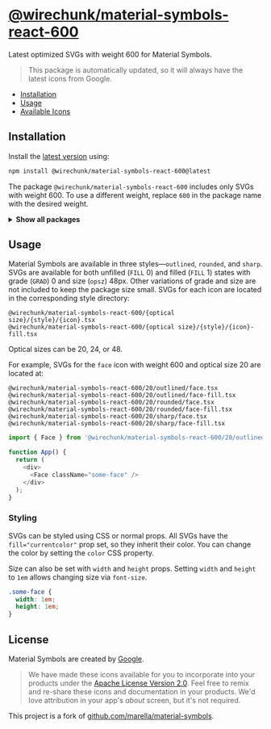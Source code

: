 # [@wirechunk/material-symbols-react-600](https://github.com/wirechunk/material-symbols-react/tree/main/svg/600)

Latest optimized SVGs with weight 600 for Material Symbols.

> This package is automatically updated, so it will always have the latest icons from Google.

- [Installation](#installation)
- [Usage](#usage)
- [Available Icons](#available-icons)

## Installation

Install the [latest version][releases] using:

```sh
npm install @wirechunk/material-symbols-react-600@latest
```

The package `@wirechunk/material-symbols-react-600` includes only SVGs with weight 600. To use a different weight, replace `600` in the package name with the desired weight.

<details>
<summary><strong>Show all packages</strong></summary><br>

| Package                                                                                | Weight |
| :------------------------------------------------------------------------------------- | :----- |
| [`@wirechunk/material-symbols-react-200`](https://www.npmjs.com/package/@wirechunk/material-symbols-react-200) | 200    |
| [`@wirechunk/material-symbols-react-300`](https://www.npmjs.com/package/@wirechunk/material-symbols-react-300) | 300    |
| [`@wirechunk/material-symbols-react-400`](https://www.npmjs.com/package/@wirechunk/material-symbols-react-400) | 400    |
| [`@wirechunk/material-symbols-react-500`](https://www.npmjs.com/package/@wirechunk/material-symbols-react-500) | 500    |
| [`@wirechunk/material-symbols-react-600`](https://www.npmjs.com/package/@wirechunk/material-symbols-react-600) | 600    |

</details>

## Usage

Material Symbols are available in three styles&mdash;`outlined`, `rounded`, and `sharp`. SVGs are available for both unfilled (`FILL` 0) and filled (`FILL` 1) states with grade (`GRAD`) 0 and size (`opsz`) 48px. Other variations of grade and size are not included to keep the package size small. SVGs for each icon are located in the corresponding style directory:

```
@wirechunk/material-symbols-react-600/{optical size}/{style}/{icon}.tsx
@wirechunk/material-symbols-react-600/{optical size}/{style}/{icon}-fill.tsx
```

Optical sizes can be 20, 24, or 48.

For example, SVGs for the `face` icon with weight 600 and optical size 20 are located at:

```
@wirechunk/material-symbols-react-600/20/outlined/face.tsx
@wirechunk/material-symbols-react-600/20/outlined/face-fill.tsx
@wirechunk/material-symbols-react-600/20/rounded/face.tsx
@wirechunk/material-symbols-react-600/20/rounded/face-fill.tsx
@wirechunk/material-symbols-react-600/20/sharp/face.tsx
@wirechunk/material-symbols-react-600/20/sharp/face-fill.tsx
```

```js
import { Face } from '@wirechunk/material-symbols-react-600/20/outlined/face';

function App() {
  return (
    <div>
      <Face className="some-face" />
    </div>
  );
}
```

### Styling

SVGs can be styled using CSS or normal props. All SVGs have the `fill="currentcolor"` prop set, so they inherit their color. You can change the color by setting the `color` CSS property.

Size can also be set with `width` and `height` props. Setting `width` and `height` to `1em` allows changing size via `font-size`.

```css
.some-face {
  width: 1em;
  height: 1em;
}
```

## License

Material Symbols are created by [Google](https://github.com/google/material-design-icons#license).

> We have made these icons available for you to incorporate into your products under the [Apache License Version 2.0][license]. Feel free to remix and re-share these icons and documentation in your products.
We'd love attribution in your app's *about* screen, but it's not required.

This project is a fork of [github.com/marella/material-symbols](https://github.com/marella/material-symbols).

[releases]: https://github.com/wirechunk/material-symbols-react/tags
[license]: https://github.com/wirechunk/material-symbols-react/blob/main/svg/600/LICENSE
